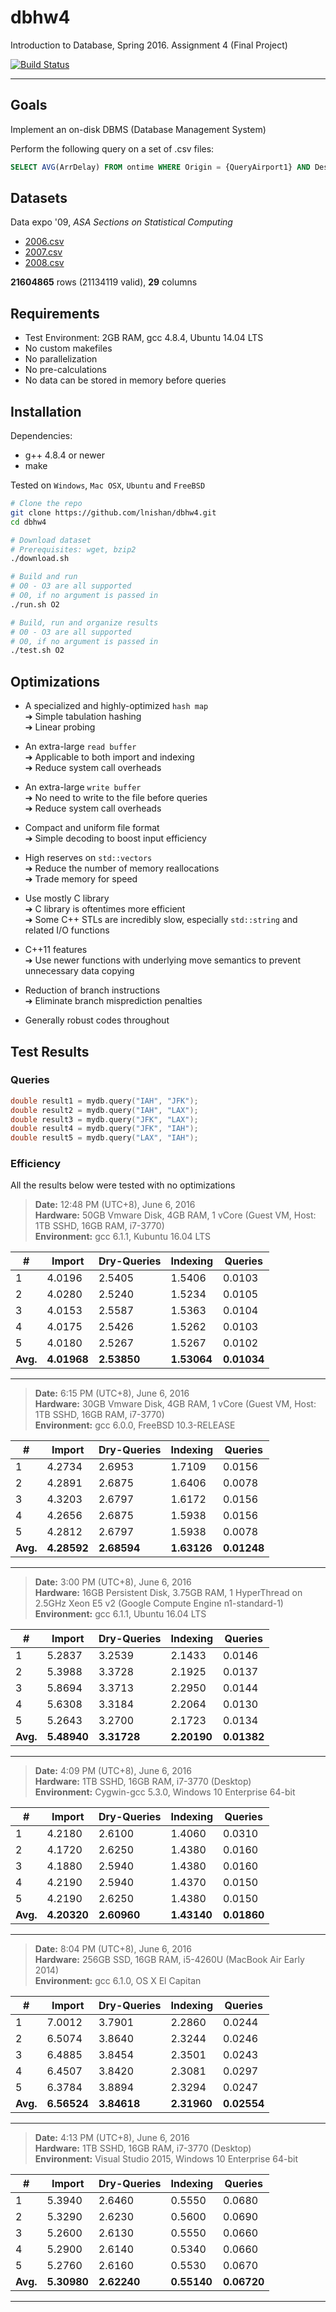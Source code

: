 # dbhw4

Introduction to Database, Spring 2016. Assignment 4 (Final Project)

[![Build Status](https://travis-ci.com/lnishan/dbhw4.svg?token=zyWYRz96q11zafMJcoGG&branch=master)](https://travis-ci.com/lnishan/dbhw4)

---


## Goals

Implement an on-disk DBMS (Database Management System)

Perform the following query on a set of .csv files:

```sql
SELECT AVG(ArrDelay) FROM ontime WHERE Origin = {QueryAirport1} AND Dest = {QueryAirport2};
```


## Datasets

Data expo '09, *ASA Sections on Statistical Computing* 

* [2006.csv](http://stat-computing.org/dataexpo/2009/2006.csv.bz2)  
* [2007.csv](http://stat-computing.org/dataexpo/2009/2007.csv.bz2)  
* [2008.csv](http://stat-computing.org/dataexpo/2009/2008.csv.bz2)

**21604865** rows (21134119 valid), **29** columns


## Requirements

* Test Environment: 2GB RAM, gcc 4.8.4, Ubuntu 14.04 LTS
* No custom makefiles
* No parallelization
* No pre-calculations
* No data can be stored in memory before queries


## Installation

Dependencies: 

* g++ 4.8.4 or newer  
* make

Tested on `Windows`, `Mac OSX`, `Ubuntu` and `FreeBSD`

```bash
# Clone the repo
git clone https://github.com/lnishan/dbhw4.git
cd dbhw4

# Download dataset
# Prerequisites: wget, bzip2
./download.sh

# Build and run
# O0 - O3 are all supported
# O0, if no argument is passed in
./run.sh O2

# Build, run and organize results
# O0 - O3 are all supported
# O0, if no argument is passed in
./test.sh O2
```


## Optimizations

* A specialized and highly-optimized `hash map`  
➔ Simple tabulation hashing  
➔ Linear probing  

* An extra-large `read buffer`  
➔ Applicable to both import and indexing  
➔ Reduce system call overheads

* An extra-large `write buffer`  
➔ No need to write to the file before queries  
➔ Reduce system call overheads

* Compact and uniform file format  
➔ Simple decoding to boost input efficiency  

* High reserves on `std::vectors`  
➔ Reduce the number of memory reallocations  
➔ Trade memory for speed  

* Use mostly C library  
➔ C library is oftentimes more efficient  
➔ Some C++ STLs are incredibly slow, especially `std::string` and related I/O functions

* C++11 features  
➔ Use newer functions with underlying move semantics to prevent unnecessary data copying  

* Reduction of branch instructions  
➔ Eliminate branch misprediction penalties  

* Generally robust codes throughout


## Test Results


### Queries

```cpp
double result1 = mydb.query("IAH", "JFK");
double result2 = mydb.query("IAH", "LAX");
double result3 = mydb.query("JFK", "LAX");
double result4 = mydb.query("JFK", "IAH");
double result5 = mydb.query("LAX", "IAH");
```

### Efficiency

All the results below were tested with no optimizations

> **Date:** 12:48 PM (UTC+8), June 6, 2016  
> **Hardware:** 50GB Vmware Disk, 4GB RAM, 1 vCore (Guest VM, Host: 1TB SSHD, 16GB RAM, i7-3770)  
> **Environment:** gcc 6.1.1, Kubuntu 16.04 LTS

| # | Import | Dry-Queries | Indexing | Queries |
| --- | --- | --- | --- | --- |
| 1 | 4.0196 | 2.5405 | 1.5406 | 0.0103 |
| 2 | 4.0280 | 2.5240 | 1.5234 | 0.0105 |
| 3 | 4.0153 | 2.5587 | 1.5363 | 0.0104 |
| 4 | 4.0175 | 2.5426 | 1.5262 | 0.0103 |
| 5 | 4.0180 | 2.5267 | 1.5267 | 0.0102 |
| **Avg.** | **4.01968** | **2.53850** | **1.53064** | **0.01034** |

---

> **Date:** 6:15 PM (UTC+8), June 6, 2016  
> **Hardware:** 30GB Vmware Disk, 4GB RAM, 1 vCore (Guest VM, Host: 1TB SSHD, 16GB RAM, i7-3770)  
> **Environment:** gcc 6.0.0, FreeBSD 10.3-RELEASE

| # | Import | Dry-Queries | Indexing | Queries |
| --- | --- | --- | --- | --- |
| 1 | 4.2734 | 2.6953 | 1.7109 | 0.0156 |
| 2 | 4.2891 | 2.6875 | 1.6406 | 0.0078 |
| 3 | 4.3203 | 2.6797 | 1.6172 | 0.0156 |
| 4 | 4.2656 | 2.6875 | 1.5938 | 0.0156 |
| 5 | 4.2812 | 2.6797 | 1.5938 | 0.0078 |
| **Avg.** | **4.28592** | **2.68594** | **1.63126** | **0.01248** |

---

> **Date:** 3:00 PM (UTC+8), June 6, 2016  
> **Hardware:** 16GB Persistent Disk, 3.75GB RAM, 1 HyperThread on 2.5GHz Xeon E5 v2 (Google Compute Engine n1-standard-1)  
> **Environment:** gcc 6.1.1, Ubuntu 16.04 LTS

| # | Import | Dry-Queries | Indexing | Queries |
| --- | --- | --- | --- | --- |
| 1 | 5.2837 | 3.2539 | 2.1433 | 0.0146 |
| 2 | 5.3988 | 3.3728 | 2.1925 | 0.0137 |
| 3 | 5.8694 | 3.3713 | 2.2950 | 0.0144 |
| 4 | 5.6308 | 3.3184 | 2.2064 | 0.0130 |
| 5 | 5.2643 | 3.2700 | 2.1723 | 0.0134 |
| **Avg.** | **5.48940** | **3.31728** | **2.20190** | **0.01382** |

---

> **Date:** 4:09 PM (UTC+8), June 6, 2016  
> **Hardware:** 1TB SSHD, 16GB RAM, i7-3770 (Desktop)  
> **Environment:** Cygwin-gcc 5.3.0, Windows 10 Enterprise 64-bit

| # | Import | Dry-Queries | Indexing | Queries |
| --- | --- | --- | --- | --- |
| 1 | 4.2180 | 2.6100 | 1.4060 | 0.0310 |
| 2 | 4.1720 | 2.6250 | 1.4380 | 0.0160 |
| 3 | 4.1880 | 2.5940 | 1.4380 | 0.0160 |
| 4 | 4.2190 | 2.5940 | 1.4370 | 0.0150 |
| 5 | 4.2190 | 2.6250 | 1.4380 | 0.0150 |
| **Avg.** | **4.20320** | **2.60960** | **1.43140** | **0.01860** |

---

> **Date:** 8:04 PM (UTC+8), June 6, 2016  
> **Hardware:** 256GB SSD, 16GB RAM, i5-4260U (MacBook Air Early 2014)  
> **Environment:** gcc 6.1.0, OS X El Capitan

| # | Import | Dry-Queries | Indexing | Queries |
| --- | --- | --- | --- | --- |
| 1 | 7.0012 | 3.7901 | 2.2860 | 0.0244 |
| 2 | 6.5074 | 3.8640 | 2.3244 | 0.0246 |
| 3 | 6.4885 | 3.8454 | 2.3501 | 0.0243 |
| 4 | 6.4507 | 3.8420 | 2.3081 | 0.0297 |
| 5 | 6.3784 | 3.8894 | 2.3294 | 0.0247 |
| **Avg.** | **6.56524** | **3.84618** | **2.31960** | **0.02554** |

---

> **Date:** 4:13 PM (UTC+8), June 6, 2016  
> **Hardware:** 1TB SSHD, 16GB RAM, i7-3770 (Desktop)  
> **Environment:** Visual Studio 2015, Windows 10 Enterprise 64-bit

| # | Import | Dry-Queries | Indexing | Queries |
| --- | --- | --- | --- | --- |
| 1 | 5.3940 | 2.6460 | 0.5550 | 0.0680 |
| 2 | 5.3290 | 2.6230 | 0.5600 | 0.0690 |
| 3 | 5.2600 | 2.6130 | 0.5550 | 0.0660 |
| 4 | 5.2900 | 2.6140 | 0.5340 | 0.0660 |
| 5 | 5.2760 | 2.6160 | 0.5530 | 0.0670 |
| **Avg.** | **5.30980** | **2.62240** | **0.55140** | **0.06720** |

---
